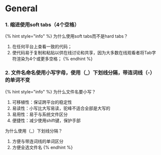 # General

### 1. 缩进使用soft tabs（4个空格）

{% hint style="info" %}
为什么使用soft tabs而不是hard tabs？

1. 在任何平台上查看一致的代码；
2. 使代码易于复制和粘贴以供在线讨论和共享，因为大多数在线观看者将Tab字符渲染为4个或更多空格；
{% endhint %}

### 2. 文件名命名使用小写字母，使用（\_）下划线分隔，带连词线（-）的单词不变

{% hint style="info" %}
为什么文件名要小写？

1. 可移植性：保证跨平台的稳定性
2. 易读性：小写比大写易读，驼峰不适合全部是大写的
3. 易用性：易于与系统文件区分
4. 便捷性：减少使用shift键，保护手部

为什么使用（\_）下划线分隔？

1. 方便与带连词线的单词区分
2. 方便全选文件名
{% endhint %}











